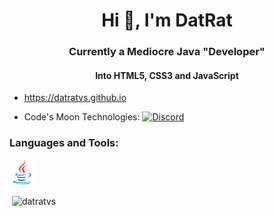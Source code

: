 <h1 align="center">Hi 👋, I'm DatRat</h1>
<h3 align="center">Currently a Mediocre Java "Developer"</h3>
<h4 align="center">Into HTML5, CSS3 and JavaScript</h4>

- https://datratvs.github.io

- Code's Moon Technologies: [![Discord](https://discordapp.com/api/guilds/689492899389505650/widget.png)](https://discord.gg/XpTWUy72Cq)

<h3 align="left">Languages and Tools:</h3>
<p align="left"> <a href="https://www.java.com" target="_blank"> <img src="https://raw.githubusercontent.com/devicons/devicon/master/icons/java/java-original.svg" alt="java" width="40" height="40"/> </a> </p>

<p>&nbsp;<img align="center" src="https://github-readme-stats.vercel.app/api?username=datratvs&show_icons=true&locale=en" alt="datratvs" /></p>
